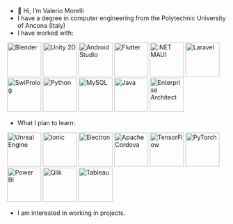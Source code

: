 - 👋 Hi, I’m Valerio Morelli
- I have a degree in computer engineering from the Polytechnic University of Ancona (Italy)
- I have worked with:

<img src="https://upload.wikimedia.org/wikipedia/commons/thumb/0/0c/Blender_logo_no_text.svg/768px-Blender_logo_no_text.svg.png" height="78rem" title="Blender"> <img src="https://user-images.githubusercontent.com/61319844/156958898-1f821b0d-21a8-444c-bc01-3cc3f49a44e8.png" height="78rem" title="Unity 2D"> <img src="https://static-00.iconduck.com/assets.00/android-studio-icon-486x512-zp9um7zl.png" height="78rem" title="Android Studio"> <img src="https://web-strapi.mrmilu.com/uploads/flutter_logo_470e9f7491.png" height="78rem" title="Flutter"> <img src="https://miro.medium.com/v2/resize:fit:400/1*r9PHaS8b0YCrOnMu9tZz9g.png" height="78rem" title=".NET MAUI"> <img src="https://static-00.iconduck.com/assets.00/laravel-icon-497x512-uwybstke.png" height="78rem" title="Laravel"> <img src="https://cdn.icon-icons.com/icons2/2107/PNG/512/file_type_prolog_icon_130230.png" height="78rem" title="SwiProlog"> <img src="https://static-00.iconduck.com/assets.00/python-icon-512x512-48og66bp.png" height="78rem" title="Python"> <img src="https://cdn-icons-png.flaticon.com/512/5968/5968313.png" height="78rem" title="MySQL"> <img src="https://cdn-icons-png.flaticon.com/512/5968/5968282.png" height="78rem" title="Java"> <img src="https://github.com/MrPio/MrPio/assets/22773005/4ff5946f-e536-4d7e-9c1c-a7c660b0cb27" height="78rem" title="Enterprise Architect">

- What I plan to learn:

<img src="https://github.com/MrPio/MrPio/assets/22773005/80a3cff3-dcca-4a5e-977b-b8d47b63ecd5" height="78rem" title="Unreal Engine"> <img src="https://www.svgrepo.com/show/353912/ionic-icon.svg" height="78rem" title="Ionic"> <img src="https://upload.wikimedia.org/wikipedia/commons/thumb/9/91/Electron_Software_Framework_Logo.svg/2048px-Electron_Software_Framework_Logo.svg.png" height="78rem" title="Electron"> <img src="https://www.geekandjob.com/uploads/wiki/5fd2279663a119d26b5924521938d9eb.png" height="78rem" title="Apache Cordova"> <img src="https://upload.wikimedia.org/wikipedia/commons/thumb/2/2d/Tensorflow_logo.svg/1915px-Tensorflow_logo.svg.png" height="78rem" title="TensorFlow"> <img src="https://upload.wikimedia.org/wikipedia/commons/thumb/1/10/PyTorch_logo_icon.svg/640px-PyTorch_logo_icon.svg.png" height="78rem" title="PyTorch"> <img src="https://static-00.iconduck.com/assets.00/power-bi-icon-1536x2048-0xah5g2o.png" height="78rem" title="Power BI"> <img src="https://github.com/MrPio/MrPio/assets/22773005/6734fd9a-453b-4c51-8809-39fb7084c8bf" height="78rem" title="Qlik"> <img src="https://github.com/MrPio/MrPio/assets/22773005/d3ad9a80-1a05-4e9d-9aed-26dda0d9e594" height="78rem" title="Tableau">

- I am interested in working in projects.
<!---
MrPio/MrPio is a ✨ special ✨ repository because its `README.md` (this file) appears on your GitHub profile.
You can click the Preview link to take a look at your changes.
--->
